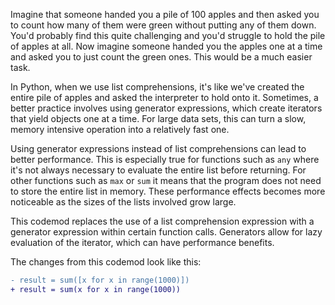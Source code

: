 Imagine that someone handed you a pile of 100 apples and then asked you to count how many of them were green without putting any of them down. You'd probably find this quite challenging and you'd struggle to hold the pile of apples at all. Now imagine someone handed you the apples one at a time and asked you to just count the green ones. This would be a much easier task.

In Python, when we use list comprehensions, it's like we've created the entire pile of apples and asked the interpreter to hold onto it. Sometimes, a better practice involves using generator expressions, which create iterators that yield objects one at a time. For large data sets, this can turn a slow, memory intensive operation into a relatively fast one.

Using generator expressions instead of list comprehensions can lead to better performance. This is especially true for functions such as `any` where it's not always necessary to evaluate the entire list before returning. For other functions such as `max` or `sum` it means that the program does not need to store the entire list in memory. These performance effects becomes more noticeable as the sizes of the lists involved grow large.

This codemod replaces the use of a list comprehension expression with a generator expression within certain function calls. Generators allow for lazy evaluation of the iterator, which can have performance benefits.

The changes from this codemod look like this:
```diff
- result = sum([x for x in range(1000)])
+ result = sum(x for x in range(1000))
```
